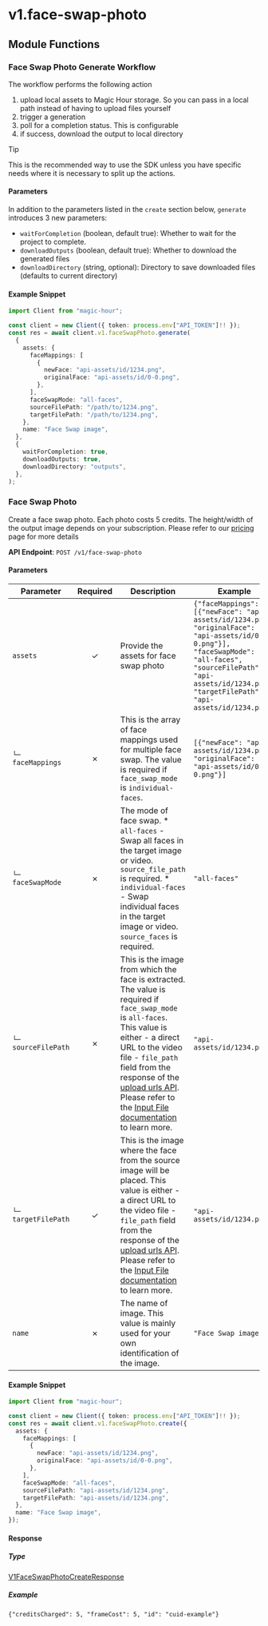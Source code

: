 # v1.face-swap-photo

## Module Functions


<!-- CUSTOM DOCS START -->
### Face Swap Photo Generate Workflow <a name="generate"></a>

The workflow performs the following action

1. upload local assets to Magic Hour storage. So you can pass in a local path instead of having to upload files yourself
2. trigger a generation
3. poll for a completion status. This is configurable
4. if success, download the output to local directory

> [!TIP]
> This is the recommended way to use the SDK unless you have specific needs where it is necessary to split up the actions.

#### Parameters

In addition to the parameters listed in the `create` section below, `generate` introduces 3 new parameters:

- `waitForCompletion` (boolean, default true): Whether to wait for the project to complete.
- `downloadOutputs` (boolean, default true): Whether to download the generated files
- `downloadDirectory` (string, optional): Directory to save downloaded files (defaults to current directory)

#### Example Snippet

```typescript
import Client from "magic-hour";

const client = new Client({ token: process.env["API_TOKEN"]!! });
const res = await client.v1.faceSwapPhoto.generate(
  {
    assets: {
      faceMappings: [
        {
          newFace: "api-assets/id/1234.png",
          originalFace: "api-assets/id/0-0.png",
        },
      ],
      faceSwapMode: "all-faces",
      sourceFilePath: "/path/to/1234.png",
      targetFilePath: "/path/to/1234.png",
    },
    name: "Face Swap image",
  },
  {
    waitForCompletion: true,
    downloadOutputs: true,
    downloadDirectory: "outputs",
  },
);

```

<!-- CUSTOM DOCS END -->
### Face Swap Photo <a name="create"></a>

Create a face swap photo. Each photo costs 5 credits. The height/width of the output image depends on your subscription. Please refer to our [pricing](https://magichour.ai/pricing) page for more details

**API Endpoint**: `POST /v1/face-swap-photo`

#### Parameters

| Parameter | Required | Description | Example |
|-----------|:--------:|-------------|--------|
| `assets` | ✓ | Provide the assets for face swap photo | `{"faceMappings": [{"newFace": "api-assets/id/1234.png", "originalFace": "api-assets/id/0-0.png"}], "faceSwapMode": "all-faces", "sourceFilePath": "api-assets/id/1234.png", "targetFilePath": "api-assets/id/1234.png"}` |
| `└─ faceMappings` | ✗ | This is the array of face mappings used for multiple face swap. The value is required if `face_swap_mode` is `individual-faces`. | `[{"newFace": "api-assets/id/1234.png", "originalFace": "api-assets/id/0-0.png"}]` |
| `└─ faceSwapMode` | ✗ | The mode of face swap. * `all-faces` - Swap all faces in the target image or video. `source_file_path` is required. * `individual-faces` - Swap individual faces in the target image or video. `source_faces` is required. | `"all-faces"` |
| `└─ sourceFilePath` | ✗ | This is the image from which the face is extracted. The value is required if `face_swap_mode` is `all-faces`.  This value is either - a direct URL to the video file - `file_path` field from the response of the [upload urls API](https://docs.magichour.ai/api-reference/files/generate-asset-upload-urls).  Please refer to the [Input File documentation](https://docs.magichour.ai/api-reference/files/generate-asset-upload-urls#input-file) to learn more.  | `"api-assets/id/1234.png"` |
| `└─ targetFilePath` | ✓ | This is the image where the face from the source image will be placed. This value is either - a direct URL to the video file - `file_path` field from the response of the [upload urls API](https://docs.magichour.ai/api-reference/files/generate-asset-upload-urls).  Please refer to the [Input File documentation](https://docs.magichour.ai/api-reference/files/generate-asset-upload-urls#input-file) to learn more.  | `"api-assets/id/1234.png"` |
| `name` | ✗ | The name of image. This value is mainly used for your own identification of the image. | `"Face Swap image"` |

#### Example Snippet

```typescript
import Client from "magic-hour";

const client = new Client({ token: process.env["API_TOKEN"]!! });
const res = await client.v1.faceSwapPhoto.create({
  assets: {
    faceMappings: [
      {
        newFace: "api-assets/id/1234.png",
        originalFace: "api-assets/id/0-0.png",
      },
    ],
    faceSwapMode: "all-faces",
    sourceFilePath: "api-assets/id/1234.png",
    targetFilePath: "api-assets/id/1234.png",
  },
  name: "Face Swap image",
});

```

#### Response

##### Type
[V1FaceSwapPhotoCreateResponse](/src/types/v1-face-swap-photo-create-response.ts)

##### Example
`{"creditsCharged": 5, "frameCost": 5, "id": "cuid-example"}`


